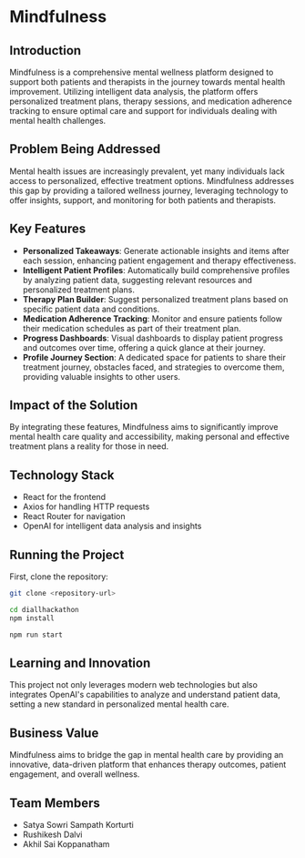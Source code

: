 # Mindfulness

## Introduction

Mindfulness is a comprehensive mental wellness platform designed to support both patients and therapists in the journey towards mental health improvement. Utilizing intelligent data analysis, the platform offers personalized treatment plans, therapy sessions, and medication adherence tracking to ensure optimal care and support for individuals dealing with mental health challenges.

## Problem Being Addressed

Mental health issues are increasingly prevalent, yet many individuals lack access to personalized, effective treatment options. Mindfulness addresses this gap by providing a tailored wellness journey, leveraging technology to offer insights, support, and monitoring for both patients and therapists.

## Key Features

- **Personalized Takeaways**: Generate actionable insights and items after each session, enhancing patient engagement and therapy effectiveness.
- **Intelligent Patient Profiles**: Automatically build comprehensive profiles by analyzing patient data, suggesting relevant resources and personalized treatment plans.
- **Therapy Plan Builder**: Suggest personalized treatment plans based on specific patient data and conditions.
- **Medication Adherence Tracking**: Monitor and ensure patients follow their medication schedules as part of their treatment plan.
- **Progress Dashboards**: Visual dashboards to display patient progress and outcomes over time, offering a quick glance at their journey.
- **Profile Journey Section**: A dedicated space for patients to share their treatment journey, obstacles faced, and strategies to overcome them, providing valuable insights to other users.

## Impact of the Solution

By integrating these features, Mindfulness aims to significantly improve mental health care quality and accessibility, making personal and effective treatment plans a reality for those in need.

## Technology Stack

- React for the frontend
- Axios for handling HTTP requests
- React Router for navigation
- OpenAI for intelligent data analysis and insights

## Running the Project

First, clone the repository:

```bash
git clone <repository-url>

cd diallhackathon
npm install

npm run start
```

## Learning and Innovation

This project not only leverages modern web technologies but also integrates OpenAI's capabilities to analyze and understand patient data, setting a new standard in personalized mental health care.

## Business Value

Mindfulness aims to bridge the gap in mental health care by providing an innovative, data-driven platform that enhances therapy outcomes, patient engagement, and overall wellness.

## Team Members

- Satya Sowri Sampath Korturti
- Rushikesh Dalvi
- Akhil Sai Koppanatham
